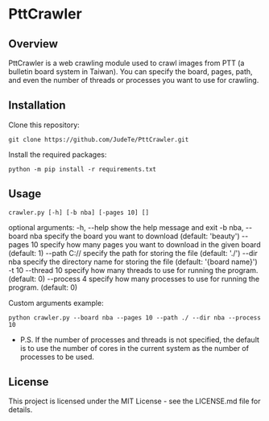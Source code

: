 # PttCrawler

## Overview
PttCrawler is a web crawling module used to crawl images from PTT (a bulletin board system in Taiwan). You can specify the board, pages, path, and even the number of threads or processes you want to use for crawling.

## Installation
Clone this repository:
```
git clone https://github.com/JudeTe/PttCrawler.git
```

Install the required packages:
```
python -m pip install -r requirements.txt
```

## Usage
```
crawler.py [-h] [-b nba] [-pages 10] []
```

optional arguments:
  -h, --help            show the help message and exit
  -b nba, --board nba  specify the board you want to download (default: 'beauty')
  --pages 10  specify how many pages you want to download in the given board (default: 1)
  --path C://  specify the path for storing the file (default: './')
  --dir nba specify the directory name for storing the file (default: '{board name}')
  -t 10 --thread 10 specify how many threads to use for running the program. (default: 0)
  --process 4 specify how many processes to use for running the program. (default: 0)


Custom arguments example:
```
python crawler.py --board nba --pages 10 --path ./ --dir nba --process 10
```

* P.S. If the number of processes and threads is not specified, the default is to use the number of cores in the current system as the number of processes to be used.

## License
This project is licensed under the MIT License - see the LICENSE.md file for details.

